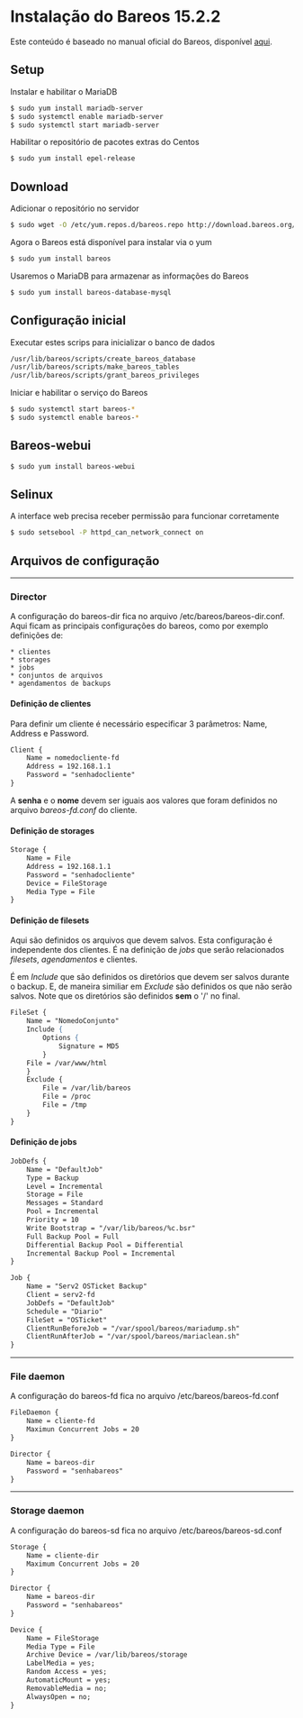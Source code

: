 # Instalação do Bareos 15.2.2

Este conteúdo é baseado no manual oficial do Bareos, disponível [aqui][doc].

## Setup

Instalar e habilitar o MariaDB
```sh
$ sudo yum install mariadb-server
$ sudo systemctl enable mariadb-server
$ sudo systemctl start mariadb-server
```

Habilitar o repositório de pacotes extras do Centos
```sh
$ sudo yum install epel-release
```

## Download

Adicionar o repositório no servidor
```sh
$ sudo wget -O /etc/yum.repos.d/bareos.repo http://download.bareos.org/bareos/release/latest/CentOS_7/bareos.repo 
```
Agora o Bareos está disponível para instalar via o yum
```sh
$ sudo yum install bareos
```
Usaremos o MariaDB para armazenar as informações do Bareos
```sh
$ sudo yum install bareos-database-mysql
```

## Configuração inicial

Executar estes scrips para inicializar o banco de dados
```sh
/usr/lib/bareos/scripts/create_bareos_database 
/usr/lib/bareos/scripts/make_bareos_tables 
/usr/lib/bareos/scripts/grant_bareos_privileges
```

Iniciar e habilitar o serviço do Bareos
```sh
$ sudo systemctl start bareos-*
$ sudo systemctl enable bareos-*
```

## Bareos-webui

```sh
$ sudo yum install bareos-webui
```

## Selinux
A interface web precisa receber permissão para funcionar corretamente
```sh
$ sudo setsebool -P httpd_can_network_connect on
```

## Arquivos de configuração
___
### Director
A configuração do bareos-dir fica no arquivo /etc/bareos/bareos-dir.conf.
Aqui ficam as principais configurações do bareos, como por exemplo definições de:
    
    * clientes
    * storages
    * jobs
    * conjuntos de arquivos
    * agendamentos de backups

#### Definição de clientes
Para definir um cliente é necessário especificar 3 parâmetros: Name, Address e Password.

```apache
Client {
    Name = nomedocliente-fd
    Address = 192.168.1.1
    Password = "senhadocliente"
}
```
A **senha** e o **nome** devem ser iguais aos valores que foram definidos no arquivo *bareos-fd.conf* do cliente.

#### Definição de storages
```apache
Storage {
    Name = File
    Address = 192.168.1.1
    Password = "senhadocliente"
    Device = FileStorage
    Media Type = File
}
```

#### Definição de filesets
Aqui são definidos os arquivos que devem salvos. Esta configuração é independente dos clientes. É na definição de *jobs* que serão relacionados *filesets*, *agendamentos* e clientes.

É em *Include* que são definidos os diretórios que devem ser salvos durante o backup. E, de maneira similiar em *Exclude* são definidos os que não serão salvos.
Note que os diretórios são definidos **sem** o '/' no final.
```apache
FileSet {
    Name = "NomedoConjunto"
    Include {
        Options {
            Signature = MD5
        }
    File = /var/www/html
    }
    Exclude {
        File = /var/lib/bareos
        File = /proc
        File = /tmp
    }
}
```

#### Definição de jobs 

```apache
JobDefs {
    Name = "DefaultJob"
    Type = Backup
    Level = Incremental
    Storage = File
    Messages = Standard
    Pool = Incremental
    Priority = 10
    Write Bootstrap = "/var/lib/bareos/%c.bsr"
    Full Backup Pool = Full
    Differential Backup Pool = Differential
    Incremental Backup Pool = Incremental
}
```

```apache
Job {
    Name = "Serv2 OSTicket Backup"
    Client = serv2-fd
    JobDefs = "DefaultJob"
    Schedule = "Diario"
    FileSet = "OSTicket"
    ClientRunBeforeJob = "/var/spool/bareos/mariadump.sh"
    ClientRunAfterJob = "/var/spool/bareos/mariaclean.sh"
}
```
___
### File daemon
A configuração do bareos-fd fica no arquivo /etc/bareos/bareos-fd.conf
```apache
FileDaemon {
    Name = cliente-fd
    Maximun Concurrent Jobs = 20
}
```

```apache
Director {
    Name = bareos-dir
    Password = "senhabareos"
}
```
___
### Storage daemon
A configuração do bareos-sd fica no arquivo /etc/bareos/bareos-sd.conf
```apache
Storage {
    Name = cliente-dir
    Maximum Concurrent Jobs = 20
}
```

```apache
Director {
    Name = bareos-dir
    Password = "senhabareos"
}
```

```apache
Device {
    Name = FileStorage
    Media Type = File
    Archive Device = /var/lib/bareos/storage
    LabelMedia = yes;
    Random Access = yes;
    AutomaticMount = yes;
    RemovableMedia = no;
    AlwaysOpen = no;
}
```

   [doc]: <http://doc.bareos.org/master/html/bareos-manual-main-reference.html#x1-250002> 


